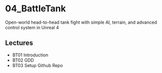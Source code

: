 # 04_BattleTank
Open-world head-to-head tank fight with simple AI, terrain, and advanced control system in Unreal 4


## Lectures
* BT01 Introduction
* BT02 GDD
* BT03 Setup Github Repo